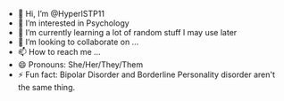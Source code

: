 - 👋 Hi, I’m @HyperISTP11
- 👀 I’m interested in Psychology
- 🌱 I’m currently learning a lot of random stuff I may use later
- 💞️ I’m looking to collaborate on ...
- 📫 How to reach me ...
- 😄 Pronouns: She/Her/They/Them
- ⚡ Fun fact: Bipolar Disorder and Borderline Personality disorder aren't the same thing.

<!---
HyperISTP11/HyperISTP11 is a ✨ special ✨ repository because its `README.md` (this file) appears on your GitHub profile.
You can click the Preview link to take a look at your changes.
--->
